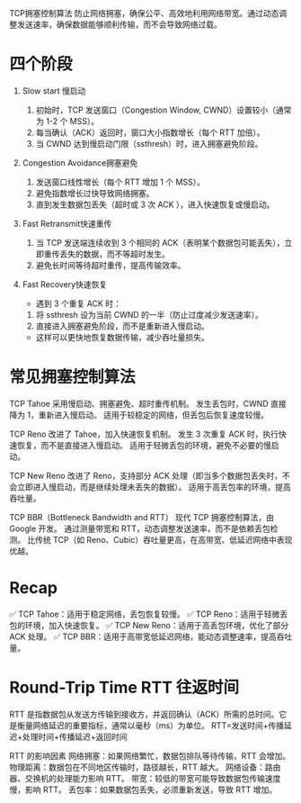 TCP拥塞控制算法
防止网络拥塞，确保公平、高效地利用网络带宽。通过动态调整发送速率，确保数据能够顺利传输，而不会导致网络过载。

# 四个阶段
1. Slow start 慢启动
   1. 初始时，TCP 发送窗口（Congestion Window, CWND）设置较小（通常为 1-2 个 MSS）。
   2. 每当确认（ACK）返回时，窗口大小指数增长（每个 RTT 加倍）。
   3. 当 CWND 达到慢启动门限（ssthresh）时，进入拥塞避免阶段。

2. Congestion Avoidance拥塞避免
   1. 发送窗口线性增长（每个 RTT 增加 1 个 MSS）。
   2. 避免指数增长过快导致网络拥塞。
   3. 直到发生数据包丢失（超时或 3 次 ACK ），进入快速恢复或慢启动。

3. Fast Retransmit快速重传
   1. 当 TCP 发送端连续收到 3 个相同的 ACK（表明某个数据包可能丢失），立即重传丢失的数据，而不等超时发生。
   2. 避免长时间等待超时重传，提高传输效率。

4. Fast Recovery快速恢复
   - 遇到 3 个重复 ACK 时：
    1. 将 ssthresh 设为当前 CWND 的一半（防止过度减少发送速率）。
    2. 直接进入拥塞避免阶段，而不是重新进入慢启动。
   - 这样可以更快地恢复数据传输，减少吞吐量损失。

# 常见拥塞控制算法
TCP Tahoe
采用慢启动、拥塞避免、超时重传机制。
发生丢包时，CWND 直接降为 1，重新进入慢启动。
适用于较稳定的网络，但丢包后恢复速度较慢。

TCP Reno
改进了 Tahoe，加入快速恢复机制。
发生 3 次重复 ACK 时，执行快速恢复，而不是直接进入慢启动。
适用于轻微丢包的环境，避免不必要的慢启动。

TCP New Reno
改进了 Reno，支持部分 ACK 处理（即当多个数据包丢失时，不会立即进入慢启动，而是继续处理未丢失的数据）。
适用于高丢包率的环境，提高吞吐量。

TCP BBR（Bottleneck Bandwidth and RTT）
现代 TCP 拥塞控制算法，由 Google 开发。
通过测量带宽和 RTT，动态调整发送速率，而不是依赖丢包检测。
比传统 TCP（如 Reno、Cubic）吞吐量更高，在高带宽、低延迟网络中表现优越。

# Recap
✅ TCP Tahoe：适用于稳定网络，丢包恢复较慢。
✅ TCP Reno：适用于轻微丢包的环境，加入快速恢复。
✅ TCP New Reno：适用于高丢包环境，优化了部分 ACK 处理。
✅ TCP BBR：适用于高带宽低延迟网络，能动态调整速率，提高吞吐量。

# Round-Trip Time RTT 往返时间

RTT 是指数据包从发送方传输到接收方，并返回确认（ACK）所需的总时间。它是衡量网络延迟的重要指标，通常以毫秒（ms）为单位。
RTT=发送时间+传播延迟+处理时间+传播延迟+返回时间

RTT 的影响因素
网络拥塞：如果网络繁忙，数据包排队等待传输，RTT 会增加。
物理距离：数据包在不同地区传输时，路径越长，RTT 越大。
网络设备：路由器、交换机的处理能力影响 RTT。
带宽：较低的带宽可能导致数据包传输速度慢，影响 RTT。
丢包率：如果数据包丢失，必须重新发送，导致 RTT 增加。
